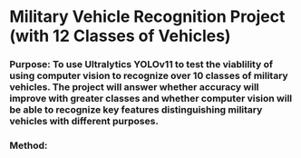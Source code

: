 # Military Vehicle Recognition Project (with 12 Classes of Vehicles)

### Purpose: To use Ultralytics YOLOv11 to test the viablility of using computer vision to recognize over 10 classes of military vehicles.  The project will answer whether accuracy will improve with greater classes and whether computer vision will be able to recognize key features distinguishing military vehicles with different purposes.

### Method: 
